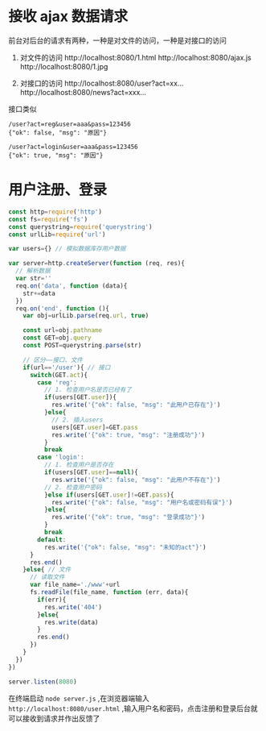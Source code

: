 # 接收 ajax 数据请求

前台对后台的请求有两种，一种是对文件的访问，一种是对接口的访问

1. 对文件的访问
http://localhost:8080/1.html
http://localhost:8080/ajax.js
http://localhost:8080/1.jpg

2. 对接口的访问
http://localhost:8080/user?act=xx...
http://localhost:8080/news?act=xxx...

接口类似

```
/user?act=reg&user=aaa&pass=123456
{"ok": false, "msg": "原因"}

/user?act=login&user=aaa&pass=123456
{"ok": true, "msg": "原因"}
```

# 用户注册、登录

```js
const http=require('http')
const fs=require('fs')
const querystring=require('querystring')
const urlLib=require('url')

var users={} // 模拟数据库存用户数据

var server=http.createServer(function (req, res){
  // 解析数据
  var str=''
  req.on('data', function (data){
    str+=data
  })
  req.on('end', function (){
    var obj=urlLib.parse(req.url, true)

    const url=obj.pathname
    const GET=obj.query
    const POST=querystring.parse(str)

    // 区分——接口、文件
    if(url=='/user'){ // 接口
      switch(GET.act){
        case 'reg':
          // 1. 检查用户名是否已经有了
          if(users[GET.user]){
            res.write('{"ok": false, "msg": "此用户已存在"}')
          }else{
            // 2. 插入users
            users[GET.user]=GET.pass
            res.write('{"ok": true, "msg": "注册成功"}')
          }
          break
        case 'login':
          // 1. 检查用户是否存在
          if(users[GET.user]==null){
            res.write('{"ok": false, "msg": "此用户不存在"}')
          // 2. 检查用户密码
          }else if(users[GET.user]!=GET.pass){
            res.write('{"ok": false, "msg": "用户名或密码有误"}')
          }else{
            res.write('{"ok": true, "msg": "登录成功"}')
          }
          break
        default:
          res.write('{"ok": false, "msg": "未知的act"}')
      }
      res.end()
    }else{ // 文件
      // 读取文件
      var file_name='./www'+url
      fs.readFile(file_name, function (err, data){
        if(err){
          res.write('404')
        }else{
          res.write(data)
        }
        res.end()
      })
    }
  })
})

server.listen(8080)
```

在终端启动 `node server.js` ,在浏览器端输入 `http://localhost:8080/user.html` ,输入用户名和密码，点击注册和登录后台就可以接收到请求并作出反馈了